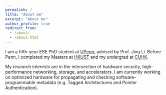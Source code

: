 ```yaml
---
permalink: /
title: "About me"
excerpt: "About me"
author_profile: true
redirect_from: 
  - /about/
  - /about.html
---
```


I am a fifth-year ESE PhD student at [UPenn](https://www.ese.upenn.edu), advised by Prof. Jing Li. Before Penn, I completed my Masters at [HKUST](https://hkust.edu.hk) and my undergrad at [CUHK](https://www.cuhk.edu.hk).

My research interests are in the intersection of hardware security, high-performance networking, storage, and accelerators. I am currently working on optimized hardware for propagating and checking software-programmable metadata (e.g. Tagged Architectures and Pointer Authentication).